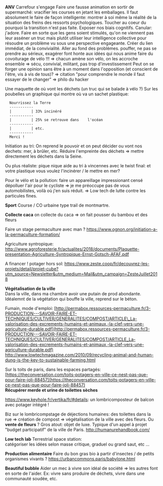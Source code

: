 **ANV**
Carrefour s'engage
Faire une fausse animation en sortir de supermarché: vracifier les courses en jetant les emballages.
Il faut absolument le faire de façon intelligente: montrer à soi même la réalité de la situation des freins des ressorts psychologiques. Toucher au coeur du pourquoi la transition n'est pas faite. Exposer nos biais cognitifs.
Canular: j'adore.
Faire en sorte que les gens soient stimulés, qu'on ne viennent pas leur asséner un truc mais plutôt utiliser leur intelligence collective pour résoudre un problème vu sous une perspective engageante.
Créer du lien immédiat, de la convivialité.
Aller au fond des problèmes. pouffer, ne pas se prendre au sérieux, exagérer font honte aux idées qui nous anime
faire du covoiturage de vélo !!! => chacun amène son vélo, on les accroche ensemble => sécu, convivial, militant, pas trop d'investissement
Peut on se forger une opinion sans être à un moment dans l'opposition (et conscient de l'être, vis à vis de tous)? => citation "pour comprendre le monde il faut essayer de le changer" => philo du hacker

Une maquette de où vont les déchets (un truc qui se balade à vélo ?)
Sur les poubelles un graphique qui montre où va un sachet plastique:

```
  Nourrissez la Terre
  -----------
  |         | 33% incinéré
  -----------
  |         | 25% se retrouve dans    l'océan
  -----------
  |         | etc.
  -----------
  Merci !

```
Initiation au tri:
On reprend le pouvoir et on peut décider ou vont nos dechets: mer, à brûler, etc.
Réduire l'empreinte des déchets => mettre directement les déchets dans la Seine. 

Ou plus réaliste: pique nique aide au tri à vincennes avec le twist final: et votre plastique vous voulez l'incinérer / le mettre en mer? 

Pour le vélo et la pollution: faire un appareillage impressionant censé dépolluer l'air pour le cycliste => je me préoccupe pas de vous automobilistes, voilà où j'en suis réduit.
=> Low tech de lutte contre les particules fines.

**Sport**
Course / CO urbaine type trail de montmartre. 

**Collecte caca**
on collecte du caca => on fait pousser du bambou et des fleurs

Faire un stage permaculture avec man ? https://www.ognon.org/initiation-a-la-permaculture-formation/

Agriculture syntropique: http://www.agroforesterie.fr/actualites/2018/documents/Plaquette-presentation-Agriculture-Syntropique-Ernst-Gotsch-AFAF.pdf

A financer ! potager hors sol: https://www.zeste.coop/fr/decouvrez-les-projets/detail/projet-cube?utm_source=Newsletter&utm_medium=Mail&utm_campaign=ZesteJuillet2018

**Végétalisation de la ville**  
Dans la ville, dans ma chambre avoir une putain de prod abondante. Idéalemnt de la végétation qui bouffe la ville, reprend sur le béton.

Fumain, mode d'emploi: [http://permabox.ressources-permaculture.fr/3-PRODUCTION---SAVOIR-FAIRE-ET-TECHNIQUES/CULTIVER/GENERALITES/COMPOST/ARTICLE\_La-valorisation-des-excrements-humains-et-animaux,-la-clef-vers-une-agriculture-durable.pdf](http://permabox.ressources-permaculture.fr/3-PRODUCTION---SAVOIR-FAIRE-ET-TECHNIQUES/CULTIVER/GENERALITES/COMPOST/ARTICLE_La-valorisation-des-excrements-humains-et-animaux,-la-clef-vers-une-agriculture-durable.pdf)
http://www.lowtechmagazine.com/2010/09/recycling-animal-and-human-dung-is-the-key-to-sustainable-farming.html

Sur ls toits de paris, dans les espaces partagés: [https://theconversation.com/toits-potagers-en-ville-ce-nest-pas-que-pour-faire-joli-88457](https://theconversation.com/toits-potagers-en-ville-ce-nest-pas-que-pour-faire-joli-88457)  
**Récupérer merde et urine de toilettes sèches**

https://www.keyhole.fr/vertika/fr/#details: un lombricomposteur de balcon avec potager intégré !

Biz sur le lombricompstage de déjections humaines:
des toilettes dans la rue => création de compost => végétalisation de la ville avec des fleurs. Ou **vente de fleurs** ? Gros atout: objet de luxe.
Typique d'un appel à projet "budget participatif" de la ville de Paris.
http://humanurehandbook.com/


**Low tech lab**
Terrestrial space station:  
catégoriser les idées selon masse critique, graduel ou grand saut, etc ...

**Production alimentaire**
Faire du bon gras bio à partir d'insectes / de petits organismes vivants ?
https://urbancommons.paris/babylone.html

**Beautiful bubble**
Aider un mec à vivre son idéal de société => les autres font en sorte de l'aider.
Ex: vivre sans produire de déchets, vivre dans une communauté soudée, etc.



